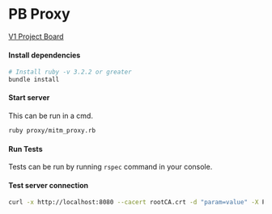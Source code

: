 # PB Proxy

[V1 Project Board](https://github.com/orgs/parkerbarker/projects/4)

#### Install dependencies

```bash
# Install ruby -v 3.2.2 or greater
bundle install
```

#### Start server

This can be run in a cmd.

```bash
ruby proxy/mitm_proxy.rb
```

#### Run Tests

Tests can be run by running `rspec` command in your console.

#### Test server connection

```bash
curl -x http://localhost:8080 --cacert rootCA.crt -d "param=value" -X POST https://www.example.com
```
